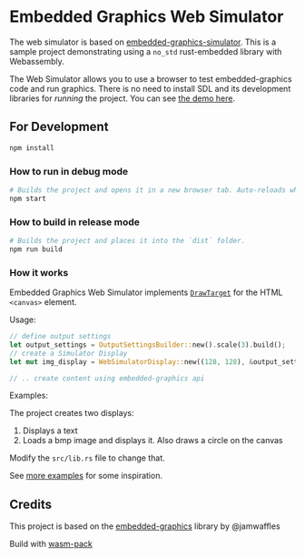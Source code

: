# Embedded Graphics Web Simulator

The web simulator is based on [embedded-graphics-simulator](https://docs.rs/embedded-graphics-simulator/0.2.0/embedded_graphics_simulator/).
This is a sample project demonstrating using a `no_std` rust-embedded library with Webassembly.

The Web Simulator allows you to use a browser to test embedded-graphics code and run graphics. There is no need to install SDL and its development libraries for _running_ the project. You can see [the demo here](https://rahul-thakoor.github.io/embedded-graphics-web-simulator/).

## For Development

```sh
npm install
```

### How to run in debug mode

```sh
# Builds the project and opens it in a new browser tab. Auto-reloads when the project changes.
npm start
```

### How to build in release mode

```sh
# Builds the project and places it into the `dist` folder.
npm run build
```

### How it works

Embedded Graphics Web Simulator implements [`DrawTarget`](https://docs.rs/embedded-graphics/0.6.0/embedded_graphics/prelude/trait.DrawTarget.html) for the HTML `<canvas>` element.

Usage:

```rust
// define output settings
let output_settings = OutputSettingsBuilder::new().scale(3).build();
// create a Simulator Display
let mut img_display = WebSimulatorDisplay::new((128, 128), &output_settings);

// .. create content using embedded-graphics api

```

Examples:

The project creates two displays:

1. Displays a text
2. Loads a bmp image and displays it. Also draws a circle on the canvas

Modify the `src/lib.rs` file to change that.

See [more examples](https://github.com/jamwaffles/embedded-graphics/tree/master/simulator/examples) for some inspiration.

## Credits

This project is based on the [embedded-graphics](https://github.com/jamwaffles/embedded-graphics) library by @jamwaffles

Build with [wasm-pack](https://rustwasm.github.io/wasm-pack/)
